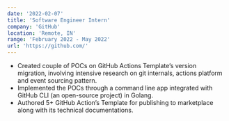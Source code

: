 ```yaml
---
date: '2022-02-07'
title: 'Software Engineer Intern'
company: 'GitHub'
location: 'Remote, IN'
range: 'February 2022 - May 2022'
url: 'https://github.com/'
---
```


<ul>
    <li> Created couple of POCs on GitHub Actions Template’s version migration, involving intensive research on git internals,
actions platform and event sourcing pattern.</li>
<li> Implemented the POCs through a command line app integrated with GitHub CLI (an open-source project) in Golang.</li>
<li> Authored 5+ GitHub Action’s Template for publishing to marketplace along with its technical documentations.</li>
</ul>
